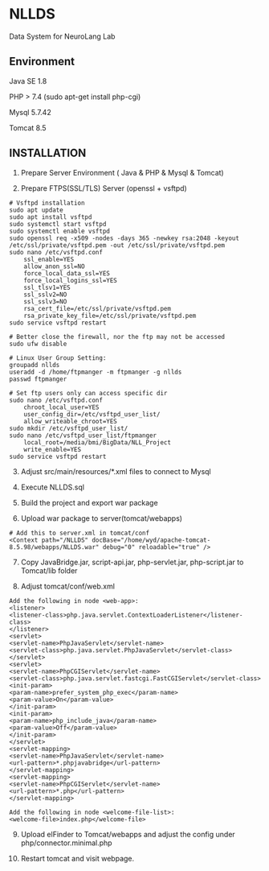 # NLLDS
Data System for NeuroLang Lab

## Environment
Java SE 1.8

PHP > 7.4 (sudo apt-get install php-cgi)

Mysql 5.7.42

Tomcat 8.5

## INSTALLATION
1. Prepare Server Environment ( Java & PHP & Mysql & Tomcat)

2. Prepare FTPS(SSL/TLS) Server (openssl + vsftpd)
```
# Vsftpd installation
sudo apt update
sudo apt install vsftpd
sudo systemctl start vsftpd
sudo systemctl enable vsftpd
sudo openssl req -x509 -nodes -days 365 -newkey rsa:2048 -keyout /etc/ssl/private/vsftpd.pem -out /etc/ssl/private/vsftpd.pem
sudo nano /etc/vsftpd.conf
	ssl_enable=YES
	allow_anon_ssl=NO
	force_local_data_ssl=YES
	force_local_logins_ssl=YES
	ssl_tlsv1=YES
	ssl_sslv2=NO
	ssl_sslv3=NO
	rsa_cert_file=/etc/ssl/private/vsftpd.pem
	rsa_private_key_file=/etc/ssl/private/vsftpd.pem
sudo service vsftpd restart

# Better close the firewall, nor the ftp may not be accessed
sudo ufw disable

# Linux User Group Setting:
groupadd nllds
useradd -d /home/ftpmanger -m ftpmanger -g nllds
passwd ftpmanger

# Set ftp users only can access specific dir
sudo nano /etc/vsftpd.conf
	chroot_local_user=YES
	user_config_dir=/etc/vsftpd_user_list/
	allow_writeable_chroot=YES
sudo mkdir /etc/vsftpd_user_list/
sudo nano /etc/vsftpd_user_list/ftpmanger
	local_root=/media/bmi/BigData/NLL_Project
	write_enable=YES
sudo service vsftpd restart
```

3. Adjust src/main/resources/*.xml files to connect to Mysql

4. Execute NLLDS.sql

5. Build the project and export war package

6. Upload war package to server(tomcat/webapps)
```
# Add this to server.xml in tomcat/conf
<Context path="/NLLDS" docBase="/home/wyd/apache-tomcat-8.5.98/webapps/NLLDS.war" debug="0" reloadable="true" />
```

7. Copy JavaBridge.jar, script-api.jar, php-servlet.jar, php-script.jar to Tomcat/lib folder

8. Adjust tomcat/conf/web.xml

```
Add the following in node <web-app>:
<listener>
<listener-class>php.java.servlet.ContextLoaderListener</listener-class>
</listener>
<servlet>
<servlet-name>PhpJavaServlet</servlet-name>
<servlet-class>php.java.servlet.PhpJavaServlet</servlet-class>
</servlet>
<servlet>
<servlet-name>PhpCGIServlet</servlet-name>
<servlet-class>php.java.servlet.fastcgi.FastCGIServlet</servlet-class>
<init-param>
<param-name>prefer_system_php_exec</param-name>
<param-value>On</param-value>
</init-param>
<init-param>
<param-name>php_include_java</param-name>
<param-value>Off</param-value>
</init-param>
</servlet>
<servlet-mapping>
<servlet-name>PhpJavaServlet</servlet-name>
<url-pattern>*.phpjavabridge</url-pattern>
</servlet-mapping>
<servlet-mapping>
<servlet-name>PhpCGIServlet</servlet-name>
<url-pattern>*.php</url-pattern>
</servlet-mapping>

Add the following in node <welcome-file-list>:
<welcome-file>index.php</welcome-file>
```

9. Upload elFinder to Tomcat/webapps and adjust the config under php/connector.minimal.php

10. Restart tomcat and visit webpage.


